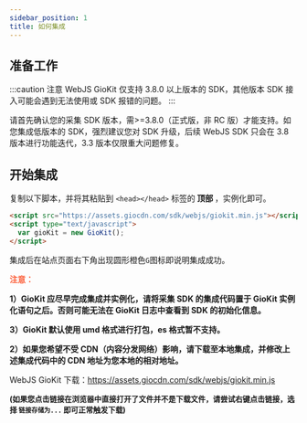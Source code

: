 ```yaml
---
sidebar_position: 1
title: 如何集成
---
```


## 准备工作

:::caution 注意
WebJS GioKit 仅支持 3.8.0 以上版本的 SDK，其他版本 SDK 接入可能会遇到无法使用或 SDK 报错的问题。
:::

请首先确认您的采集 SDK 版本，需>=3.8.0（正式版，非 RC 版）才能支持。如您集成低版本的 SDK，强烈建议您对 SDK 升级，后续 WebJS SDK 只会在 3.8 版本进行功能迭代，3.3 版本仅限重大问题修复。

## 开始集成

复制以下脚本，并将其粘贴到 `<head></head>` 标签的<b> 顶部 </b>，实例化即可。

```html
<script src="https://assets.giocdn.com/sdk/webjs/giokit.min.js"></script>
<script type="text/javascript">
  var gioKit = new GioKit();
</script>
```

集成后在站点页面右下角出现圆形橙色`G`图标即说明集成成功。

**<font color="#FC5F3A">注意：</font>**

**1）GioKit 应尽早完成集成并实例化，请将采集 SDK 的集成代码置于 GioKit 实例化语句之后。否则可能无法在 GioKit 日志中查看到 SDK 的初始化信息。**

**3）GioKit 默认使用 umd 格式进行打包，es 格式暂不支持。**

**2）如果您希望不受 CDN（内容分发网络）影响，请下载至本地集成，并修改上述集成代码中的 CDN 地址为您本地的相对地址。**

WebJS GioKit 下载：<https://assets.giocdn.com/sdk/webjs/giokit.min.js>

**<font size="2">(如果您点击链接在浏览器中直接打开了文件并不是下载文件，请尝试右键点击链接，选择 `链接存储为...` 即可正常触发下载)</font>**
